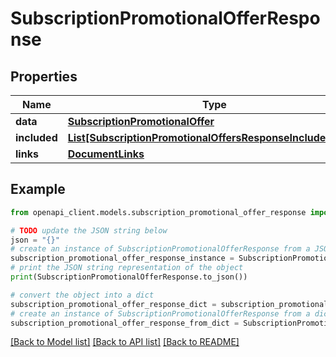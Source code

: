 # SubscriptionPromotionalOfferResponse


## Properties

Name | Type | Description | Notes
------------ | ------------- | ------------- | -------------
**data** | [**SubscriptionPromotionalOffer**](SubscriptionPromotionalOffer.md) |  | 
**included** | [**List[SubscriptionPromotionalOffersResponseIncludedInner]**](SubscriptionPromotionalOffersResponseIncludedInner.md) |  | [optional] 
**links** | [**DocumentLinks**](DocumentLinks.md) |  | 

## Example

```python
from openapi_client.models.subscription_promotional_offer_response import SubscriptionPromotionalOfferResponse

# TODO update the JSON string below
json = "{}"
# create an instance of SubscriptionPromotionalOfferResponse from a JSON string
subscription_promotional_offer_response_instance = SubscriptionPromotionalOfferResponse.from_json(json)
# print the JSON string representation of the object
print(SubscriptionPromotionalOfferResponse.to_json())

# convert the object into a dict
subscription_promotional_offer_response_dict = subscription_promotional_offer_response_instance.to_dict()
# create an instance of SubscriptionPromotionalOfferResponse from a dict
subscription_promotional_offer_response_from_dict = SubscriptionPromotionalOfferResponse.from_dict(subscription_promotional_offer_response_dict)
```
[[Back to Model list]](../README.md#documentation-for-models) [[Back to API list]](../README.md#documentation-for-api-endpoints) [[Back to README]](../README.md)


